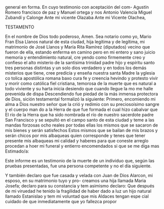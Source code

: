 general en forma. En cuyo testimonio con aceptación del com-
Agustín Romero
francisco de paz y
Manuel ortega y
nos
Antonio Valencia
Miguel Zubandí y Calonge
Ante mi vicente Olazaba
Ante mi Vicente Olachea,

TESTAMENTO

En el nombre de Dios todo poderoso, Amen. Sea notario como yo, Mario Fran
Elsa Llanos natural de esta ciudad, hija legítima y de legítima, mi matrimonio de José Llanos y María Rita Ramírez (diputados) vecino que fueron de ella, estando enferma en camino pero en mi entero y sano juicio memoria y entendimiento natural, cre
yendo como firmemente creo y confieso el alto misterio de la santísima trinidad padre hijo y espíritu santo tres personas distintas y un solo dios verdadero y en todos los demás misterios que tiene, cree predicía y enseña nuestra santa Madre la yglesia co
tolica apostólica romana baxo cura fe y creencia hevindo y protesto vivir y morir como católica fiel cristiana, temorosa de la muerte que es natural a todo viviente y su harta inicia desiendo que cuando llegue la mo me halle prevenida de dispa
Descendiendo fue piedad de la más inmensa protectora de Dios, sición testamental formalizó la siguiente: Primero, encomiendo mi alma a Dios nuestro señor que la crió y redimio con su preciosoísimo sangre y el cuerpo man do a la Herra de que fue formada el cual hizo cabalvar que
El río de la Herra que ha sido nombrada el río de nuestro sacerdote padre San Francisco y se sepultó en el campo santo de esta ciudad y teme a las mandas forzosas ocho reales por todas ellas los mismos que se sacaron de mis bienes y serán satisfechos
Estos mismos que se bailan de mis brazos y serán chicos por mis albaqueas quien corresponde y tenes que tener presente mis albaqueas mi calidad y haberes para que coneste arreglo procedan a hoer mi funeral y entierro encomendados si que se me diga mas
Estimado/a:

Este informe es un testimonio de la muerte de un individuo que, según las pruebas presentadas, fue una persona competente y no el día siguiente.

Y también declaro que fue casada y velada con Juan de Dios Alarcon, mi esposo, en su matrimonio tuyo y pro-
creamos una hija llamada Maria Josefa; declaro para su constancia
y tem asimismo declaro: Que después de mi viruedad he
tenido la fragilidad de haber dado a luz un hijo natural
llamado Estanislao
y tem mi voluntad que mis Aldaces tengan
espe
cial cuidado de que inmediatamente que yo fallezca propor